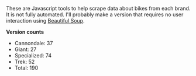 These are Javascript tools to help scrape data about bikes from each brand. It is not fully automated. I'll probably make a version that requires no user interaction using  [Beautiful Soup](https://www.crummy.com/software/BeautifulSoup).


**Version counts**
* Cannondale: 37
* Giant: 27
* Specialized: 74
* Trek: 52
* Total: 190